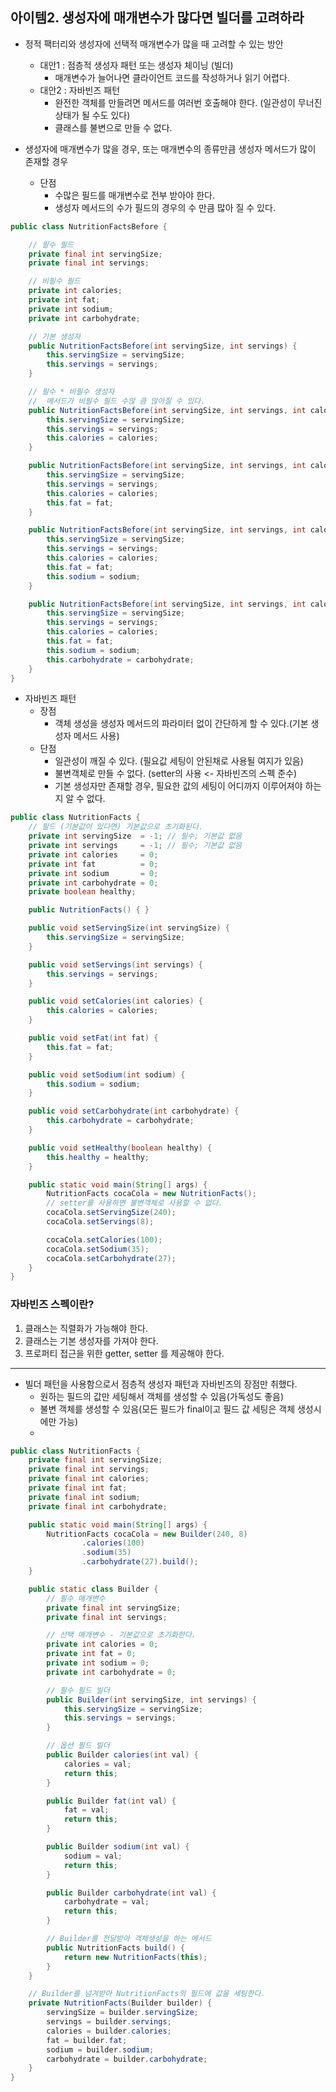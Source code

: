 ## 아이템2. 생성자에 매개변수가 많다면 빌더를 고려하라
- 정적 팩터리와 생성자에 선택적 매개변수가 많을 때 고려할 수 있는 방안
  - 대안1 : 점층적 생성자 패턴 또는 생성자 체이닝 (빌더)
    - 매개변수가 늘어나면 클라이언트 코드를 작성하거나 읽기 어렵다.
  - 대안2 : 자바빈즈 패턴
    - 완전한 객체를 만들려면 메서드를 여러번 호출해야 한다. (일관성이 무너진 상태가 될 수도 있다)
    - 클래스를 불변으로 만들 수 없다.
  

- 생성자에 매개변수가 많을 경우, 또는 매개변수의 종류만큼 생성자 메서드가 많이 존재할 경우
  - 단점
    - 수많은 필드를 매개변수로 전부 받아야 한다.
    - 생성자 메서드의 수가 필드의 경우의 수 만큼 많아 질 수 있다.
  
```java
public class NutritionFactsBefore {

    // 필수 필드
    private final int servingSize;
    private final int servings;

    // 비필수 필드
    private int calories;
    private int fat;
    private int sodium;
    private int carbohydrate;

    // 기본 생성자
    public NutritionFactsBefore(int servingSize, int servings) {
        this.servingSize = servingSize;
        this.servings = servings;
    }

    // 필수 * 비필수 생성자
    //  메서드가 비필수 필드 수많 큼 많아질 수 있다.
    public NutritionFactsBefore(int servingSize, int servings, int calories) {
        this.servingSize = servingSize;
        this.servings = servings;
        this.calories = calories;
    }

    public NutritionFactsBefore(int servingSize, int servings, int calories, int fat) {
        this.servingSize = servingSize;
        this.servings = servings;
        this.calories = calories;
        this.fat = fat;
    }

    public NutritionFactsBefore(int servingSize, int servings, int calories, int fat, int sodium) {
        this.servingSize = servingSize;
        this.servings = servings;
        this.calories = calories;
        this.fat = fat;
        this.sodium = sodium;
    }

    public NutritionFactsBefore(int servingSize, int servings, int calories, int fat, int sodium, int carbohydrate) {
        this.servingSize = servingSize;
        this.servings = servings;
        this.calories = calories;
        this.fat = fat;
        this.sodium = sodium;
        this.carbohydrate = carbohydrate;
    }
}
```
  
- 자바빈즈 패턴
  - 장점
    - 객체 생성을 생성자 메서드의 파라미터 없이 간단하게 할 수 있다.(기본 생성자 메서드 사용)
  - 단점
    - 일관성이 깨질 수 있다. (필요값 세팅이 안된채로 사용될 여지가 있음)
    - 불변객체로 만들 수 없다. (setter의 사용 <- 자바빈즈의 스펙 준수)
    - 기본 생성자만 존재할 경우, 필요한 값의 세팅이 어디까지 이루어져야 하는지 알 수 없다.
  
```java
public class NutritionFacts {
    // 필드 (기본값이 있다면) 기본값으로 초기화된다.
    private int servingSize  = -1; // 필수; 기본값 없음
    private int servings     = -1; // 필수; 기본값 없음
    private int calories     = 0;
    private int fat          = 0;
    private int sodium       = 0;
    private int carbohydrate = 0;
    private boolean healthy;

    public NutritionFacts() { }

    public void setServingSize(int servingSize) {
        this.servingSize = servingSize;
    }

    public void setServings(int servings) {
        this.servings = servings;
    }

    public void setCalories(int calories) {
        this.calories = calories;
    }

    public void setFat(int fat) {
        this.fat = fat;
    }

    public void setSodium(int sodium) {
        this.sodium = sodium;
    }

    public void setCarbohydrate(int carbohydrate) {
        this.carbohydrate = carbohydrate;
    }

    public void setHealthy(boolean healthy) {
        this.healthy = healthy;
    }

    public static void main(String[] args) {
        NutritionFacts cocaCola = new NutritionFacts();
        // setter를 사용하면 불변객체로 사용할 수 없다.
        cocaCola.setServingSize(240);
        cocaCola.setServings(8);

        cocaCola.setCalories(100);
        cocaCola.setSodium(35);
        cocaCola.setCarbohydrate(27);
    }
}
```

### 자바빈즈 스펙이란?
1. 클래스는 직렬화가 가능해야 한다.
2. 클래스는 기본 생성자를 가져야 한다.
3. 프로퍼티 접근을 위한 getter, setter 를 제공해야 한다.

---
  
- 빌더 패턴을 사용함으로서 점층적 생성자 패턴과 자바빈즈의 장점만 취했다.
  - 원하는 필드의 값만 세팅해서 객체를 생성할 수 있음(가독성도 좋음)
  - 불변 객체를 생성할 수 있음(모든 필드가 final이고 필드 값 세팅은 객체 생성시에만 가능)
  - 
```java
public class NutritionFacts {
    private final int servingSize;
    private final int servings;
    private final int calories;
    private final int fat;
    private final int sodium;
    private final int carbohydrate;

    public static void main(String[] args) {
        NutritionFacts cocaCola = new Builder(240, 8)
                .calories(100)
                .sodium(35)
                .carbohydrate(27).build();
    }

    public static class Builder {
        // 필수 매개변수
        private final int servingSize;
        private final int servings;

        // 선택 매개변수 - 기본값으로 초기화한다.
        private int calories = 0;
        private int fat = 0;
        private int sodium = 0;
        private int carbohydrate = 0;

        // 필수 필드 빌더
        public Builder(int servingSize, int servings) {
            this.servingSize = servingSize;
            this.servings = servings;
        }

        // 옵션 필드 빌더
        public Builder calories(int val) {
            calories = val;
            return this;
        }

        public Builder fat(int val) {
            fat = val;
            return this;
        }

        public Builder sodium(int val) {
            sodium = val;
            return this;
        }

        public Builder carbohydrate(int val) {
            carbohydrate = val;
            return this;
        }

        // Builder를 전달받아 객체생성을 하는 메서드
        public NutritionFacts build() {
            return new NutritionFacts(this);
        }
    }

    // Builder를 넘겨받아 NutritionFacts의 필드에 값을 세팅한다.
    private NutritionFacts(Builder builder) {
        servingSize = builder.servingSize;
        servings = builder.servings;
        calories = builder.calories;
        fat = builder.fat;
        sodium = builder.sodium;
        carbohydrate = builder.carbohydrate;
    }
}
```